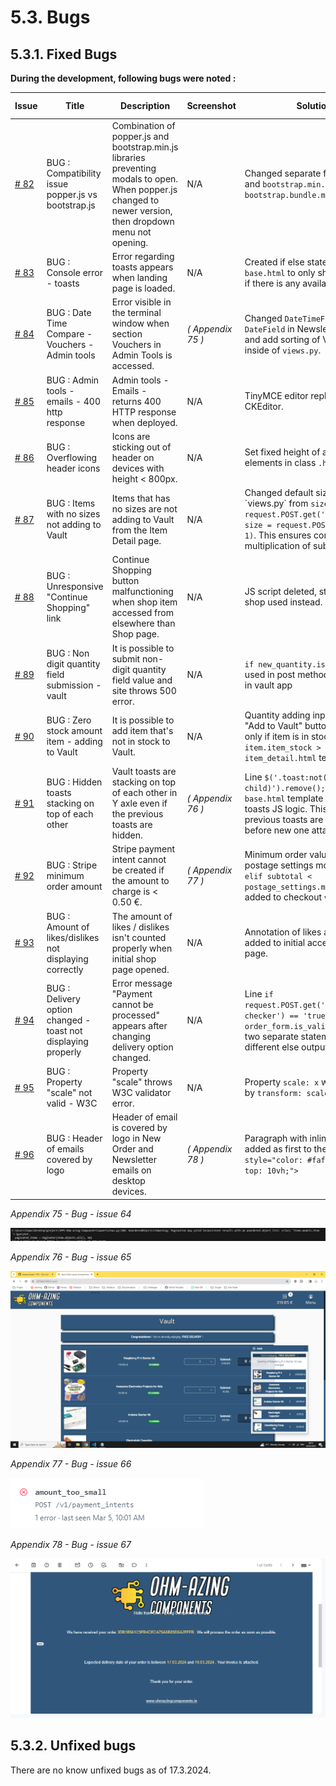 # **5.3. Bugs**

## **5.3.1. Fixed Bugs**

**During the development, following bugs were noted :**

| Issue                                                                      | Title                                                         | Description                                                                                                                                                 | Screenshot      | Solution                                                                                                                                                                                 | Final Commit                                                                                                        | Result |
| -------------------------------------------------------------------------- | ------------------------------------------------------------- | ----------------------------------------------------------------------------------------------------------------------------------------------------------- | --------------- | ---------------------------------------------------------------------------------------------------------------------------------------------------------------------------------------- | ------------------------------------------------------------------------------------------------------------------- | ------ |
| [# 82](https://github.com/tomik-z-cech/PP5-Ohm-Azing-Components/issues/82) | BUG : Compatibility issue popper.js vs bootstrap.js           | Combination of popper.js and bootstrap.min.js libraries preventing modals to open. When popper.js changed to newer version, then dropdown menu not opening. | N/A             | Changed separate files `popper.js` and `bootstrap.min.js` to one file `bootstrap.bundle.min.js`.                                                                                   | [ee66e4f](https://github.com/tomik-z-cech/PP5-Ohm-Azing-Components/commit/ee66e4fe7c19df3697b47ac897fdde5791871cba) | FIXED  |
| [# 83](https://github.com/tomik-z-cech/PP5-Ohm-Azing-Components/issues/83) | BUG : Console error - toasts                                  | Error regarding toasts appears when landing page is loaded.                                                                                                 | N/A             | Created if else statement in `base.html` to only show toast only if there is any available.                                                                                            | [4a52421](https://github.com/tomik-z-cech/PP5-Ohm-Azing-Components/commit/4a52421c6f41145589b4f7e32a176266fb7c450e) | FIXED  |
| [# 84](https://github.com/tomik-z-cech/PP5-Ohm-Azing-Components/issues/84) | BUG : Date Time Compare - Vouchers - Admin tools              | Error visible in the terminal window when section Vouchers in Admin Tools is accessed.                                                                      | *( Appendix 75 )* | Changed `DateTimeField` to `DateField` in Newsletter model and add sorting of Vouchers inside of `views.py`.                                                                       | [bb1963e](https://github.com/tomik-z-cech/PP5-Ohm-Azing-Components/commit/bb1963efedec3c771f59b2d4eed81db0ee6793d8) | FIXED  |
| [# 85](https://github.com/tomik-z-cech/PP5-Ohm-Azing-Components/issues/85) | BUG : Admin tools - emails - 400 http response                | Admin tools - Emails - returns 400 HTTP response when deployed.                                                                                             | N/A             | TinyMCE editor replaced by CKEditor.                                                                                                                                                     | [bde7c57](https://github.com/tomik-z-cech/PP5-Ohm-Azing-Components/commit/bde7c576add1b28f046458401dfbad0ed4dea654) | FIXED  |
| [# 86](https://github.com/tomik-z-cech/PP5-Ohm-Azing-Components/issues/86) | BUG : Overflowing header icons                                | Icons are sticking out of header on devices with height < 800px.                                                                                            | N/A             | Set fixed height of all header elements in class `.header-height`                                                                                                                      | [caa5de1](https://github.com/tomik-z-cech/PP5-Ohm-Azing-Components/commit/caa5de161cd73ad30702eeafe9e2a78f287440cb) | FIXED  |
| [# 87](https://github.com/tomik-z-cech/PP5-Ohm-Azing-Components/issues/87) | BUG : Items with no sizes not adding to Vault                 | Items that has no sizes are not adding to Vault from the Item Detail page.                                                                                  | N/A             | Changed default size in checkout \`views.py\` from `size = request.POST.get('size', 0)` to `size = request.POST.get('size', 1)`. This ensures correct multiplication of sub-methods. | [e960cf0](https://github.com/tomik-z-cech/PP5-Ohm-Azing-Components/commit/e960cf041e5212d63353994bfeae5007db79e79d) | FIXED  |
| [# 88](https://github.com/tomik-z-cech/PP5-Ohm-Azing-Components/issues/88) | BUG : Unresponsive "Continue Shopping" link                   | Continue Shopping button malfunctioning when shop item accessed from elsewhere than Shop page.                                                              | N/A             | JS script deleted, static link to shop used instead.                                                                                                                                     | [afa6f55](https://github.com/tomik-z-cech/PP5-Ohm-Azing-Components/commit/afa6f552a71f02b00573f05a7664a16cd7ecedba) | FIXED  |
| [# 89](https://github.com/tomik-z-cech/PP5-Ohm-Azing-Components/issues/89) | BUG : Non digit quantity field submission - vault             | It is possible to submit non-digit quantity field value and site throws 500 error.                                                                          | N/A             | `if new_quantity.isdigit():` used in post method of `views.py` in vault app                                                                                                          | [f90e353](https://github.com/tomik-z-cech/PP5-Ohm-Azing-Components/commit/f90e353901b79ed1e8083944ebcbf61716692e1d) | FIXED  |
| [# 90](https://github.com/tomik-z-cech/PP5-Ohm-Azing-Components/issues/90) | BUG : Zero stock amount item - adding to Vault                | It is possible to add item that's not in stock to Vault.                                                                                                    | N/A             | Quantity adding input field and "Add to Vault" button displayed only if item is in stock, `{% if item.item_stock > 0 %}` added to `item_detail.html` template.                       | [28df137](https://github.com/tomik-z-cech/PP5-Ohm-Azing-Components/commit/28df137429572fad923d9e487e81cd9afd1a8295) | FIXED  |
| [# 91](https://github.com/tomik-z-cech/PP5-Ohm-Azing-Components/issues/91) | BUG : Hidden toasts stacking on top of each other             | Vault toasts are stacking on top of each other in Y axle even if the previous toasts are hidden.                                                            | *( Appendix 76 )* | Line `$('.toast:not(:first-child)').remove();` added to `base.html` template into block of toasts JS logic. This ensures all previous toasts are cleared before new one attached.   | [6db5a0a](https://github.com/tomik-z-cech/PP5-Ohm-Azing-Components/commit/6db5a0a97cd21c93c3ad6a3aebdc508a5a93064e) | FIXED  |
| [# 92](https://github.com/tomik-z-cech/PP5-Ohm-Azing-Components/issues/92) | BUG : Stripe minimum order amount                             | Stripe payment intent cannot be created if the amount to charge is < 0.50 €.                                                                                | *( Appendix 77 )* | Minimum order value added to postage settings model and line `elif subtotal < postage_settings.minimum_order:` added to checkout `views.py`.                                         | [e4af873](https://github.com/tomik-z-cech/PP5-Ohm-Azing-Components/commit/e4af873f36a2d1aa30d69d5f2248e6a4fbd67efc) | FIXED  |
| [# 93](https://github.com/tomik-z-cech/PP5-Ohm-Azing-Components/issues/93) | BUG : Amount of likes/dislikes not displaying correctly       | The amount of likes / dislikes isn't counted properly when initial shop page opened.                                                                        | N/A             | Annotation of likes and dislikes added to initial access of shop page.                                                                                                                   | [e6ff664](https://github.com/tomik-z-cech/PP5-Ohm-Azing-Components/commit/e6ff66447bf172cf0ad2e4133b8566445efcfc5b) | FIXED  |
| [# 94](https://github.com/tomik-z-cech/PP5-Ohm-Azing-Components/issues/94) | BUG : Delivery option changed - toast not displaying properly | Error message "Payment cannot be processed" appears after changing delivery option changed.                                                                 | N/A             | Line `if request.POST.get('payment-checker') == 'true' and order_form.is_valid():` split into two separate statements with different else outputs.                                     | [d67a354](https://github.com/tomik-z-cech/PP5-Ohm-Azing-Components/commit/d67a354ed23b1436a47d8bc2339fdfa3d4e19406) | FIXED  |
| [# 95](https://github.com/tomik-z-cech/PP5-Ohm-Azing-Components/issues/95) | BUG : Property "scale" not valid - W3C                        | Property "scale" throws W3C validator error.                                                                                                                | N/A             | Property `scale: x` was replaced by `transform: scale(x)`.                                                                                                                           | [d2f8a5a](https://github.com/tomik-z-cech/PP5-Ohm-Azing-Components/commit/d2f8a5af34e5447385796a73a270ea102f2314d0) | FIXED  |
| [# 96](https://github.com/tomik-z-cech/PP5-Ohm-Azing-Components/issues/96) | BUG : Header of emails covered by logo                        | Header of email is covered by logo in New Order and Newsletter emails on desktop devices.                                                                   | *( Appendix 78 )* | Paragraph with inline styling added as first to the email. `<p style="color: #fafafa; margin-top: 10vh;">`                                                                             | [6d7ec46](https://github.com/tomik-z-cech/PP5-Ohm-Azing-Components/commit/6d7ec46ae11ebc0d05a15acf23164a435b24f66b) | FIXED  |


*Appendix 75 - Bug - issue 64*

![Bug - issue 84](/docs/bugs/bug-84.png)

*Appendix 76 - Bug - issue 65*

![Bug - issue 91](/docs/bugs/bug-91.png)

*Appendix 77 - Bug - issue 66*

![Bug - issue 92](/docs/bugs/bug-92.png)

*Appendix 78 - Bug - issue 67*

![Bug - issue 96](/docs/bugs/bug-96.png)


## **5.3.2. Unfixed bugs**

There are no know unfixed bugs as of 17.3.2024.